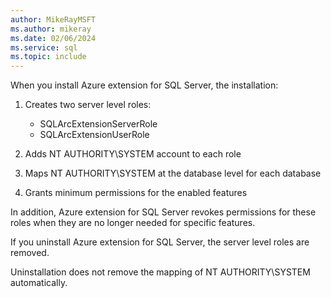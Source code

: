 ```yaml
---
author: MikeRayMSFT
ms.author: mikeray
ms.date: 02/06/2024
ms.service: sql
ms.topic: include
---
```


When you install Azure extension for SQL Server, the installation:

1. Creates two server level roles:

   * SQLArcExtensionServerRole
   * SQLArcExtensionUserRole

1. Adds NT AUTHORITY\SYSTEM account to each role
1. Maps NT AUTHORITY\SYSTEM at the database level for each database
1. Grants minimum permissions for the enabled features

In addition, Azure extension for SQL Server revokes permissions for these roles when they are no longer needed for specific features.

If you uninstall Azure extension for SQL Server, the server level roles are removed.

Uninstallation does not remove the mapping of NT AUTHORITY\SYSTEM automatically.
